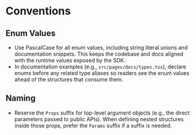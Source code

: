 # Conventions

## Enum Values

- Use PascalCase for all enum values, including string literal unions and
  documentation snippets. This keeps the codebase and docs aligned with the
  runtime values exposed by the SDK.
- In documentation examples (e.g., `src/pages/docs/types.tsx`), declare enums
  before any related type aliases so readers see the enum values ahead of the
  structures that consume them.

## Naming

- Reserve the `Props` suffix for top-level argument objects (e.g., the direct
  parameters passed to public APIs). When defining nested structures inside
  those props, prefer the `Params` suffix if a suffix is needed.
